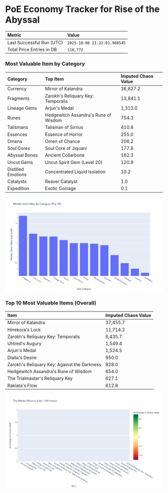 # PoE Economy Tracker for Rise of the Abyssal

<!-- START_MAINTENANCE -->
| Metric | Value |
|:---|:---|
| Last Successful Run (UTC) | `2025-10-06 21:32:01.988545` |
| Total Price Entries in DB | `118,772` |

<!-- END_MAINTENANCE -->

<!-- START_DATAFRAME_DEBUG -->
<!-- END_DATAFRAME_DEBUG -->

<!-- START_CATEGORY_ANALYSIS -->
### Most Valuable Item by Category
| Category | Top Item | Imputed Chaos Value |
| :--- | :--- | :--- |
| Currency | Mirror of Kalandra | 36,827.2 |
| Fragments | Zarokh's Reliquary Key: Temporalis | 13,841.1 |
| Lineage Gems | Arjun's Medal | 1,313.0 |
| Runes | Hedgewitch Assandra's Rune of Wisdom | 754.3 |
| Talismans | Talisman of Sirrius | 410.8 |
| Essences | Essence of Horror | 255.0 |
| Omens | Omen of Chance | 206.2 |
| Soul Cores | Soul Core of Jiquani | 177.8 |
| Abyssal Bones | Ancient Collarbone | 162.3 |
| Uncut Gems | Uncut Spirit Gem (Level 20) | 120.9 |
| Distilled Emotions | Concentrated Liquid Isolation | 10.2 |
| Catalysts | Reaver Catalyst | 1.0 |
| Expedition | Exotic Coinage | 0.1 |


![Category Analysis Chart](charts/category_analysis.png)
<!-- END_ANALYSIS -->

<!-- START_ANALYSIS -->
### Top 10 Most Valuable Items (Overall)
| Item | Imputed Chaos Value |
| :--- | :--- |
| Mirror of Kalandra | 37,455.7 |
| Hinekora's Lock | 11,714.2 |
| Zarokh's Reliquary Key: Temporalis | 6,435.7 |
| Uhtred's Augury | 1,549.4 |
| Arjun's Medal | 1,524.5 |
| Dialla's Desire | 950.0 |
| Zarokh's Reliquary Key: Against the Darkness | 828.0 |
| Hedgewitch Assandra's Rune of Wisdom | 654.0 |
| The Trialmaster's Reliquary Key | 627.1 |
| Rakiata's Flow | 612.8 |


![Market Movers Chart](charts/market_movers.png)
<!-- END_ANALYSIS -->
